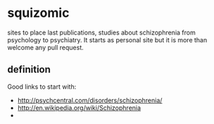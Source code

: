 squizomic
=========

sites to place last publications, studies about schizophrenia from psychology to psychiatry. It starts as personal site but it is more than welcome any pull request.

## definition

Good links to start with:

* http://psychcentral.com/disorders/schizophrenia/
* http://en.wikipedia.org/wiki/Schizophrenia
* 
